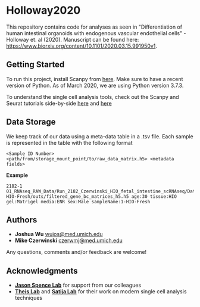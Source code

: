 # Holloway2020

This repository contains code for analyses as seen in "Differentiation of human intestinal organoids with endogenous vascular endothelial cells" - Holloway et. al (2020). Manuscript can be found here: https://www.biorxiv.org/content/10.1101/2020.03.15.991950v1.

## Getting Started

To run this project, install Scanpy from [here](https://github.com/theislab/scanpy). Make sure to have a recent version of Python. As of March 2020, we are using Python version 3.7.3.

To understand the single cell analysis tools, check out the Scanpy and Seurat tutorials side-by-side [here](https://scanpy-tutorials.readthedocs.io/en/latest/pbmc3k.html) and [here](https://satijalab.org/seurat/v3.0/pbmc3k_tutorial.html)

## Data Storage

We keep track of our data using a meta-data table in a .tsv file. Each sample is represented in the table with the following format

```
<Sample ID Number> <path/from/storage_mount_point/to/raw_data_matrix.h5> <metadata fields>
```
**Example**
```
2182-1 01_RNAseq_RAW_Data/Run_2182_Czerwinski_HIO_fetal_intestine_scRNAseq/Data/Intensities/BaseCalls/1-HIO-Fresh/outs/filtered_gene_bc_matrices_h5.h5 age:30 tissue:HIO gel:Matrigel media:ENR sex:Male sampleName:1-HIO-Fresh
```


<!-- ### Prerequisites

What things you need to install the software and how to install them

```
Give examples
```

### Installing

A step by step series of examples that tell you how to get a development env running

Say what the step will be

```
Give the example
```

And repeat

```
until finished
```

End with an example of getting some data out of the system or using it for a little demo

## Running the tests

Explain how to run the automated tests for this system

### Break down into end to end tests

Explain what these tests test and why

```
Give an example
```

### And coding style tests

Explain what these tests test and why

```
Give an example
``` -->

## Authors

* **Joshua Wu** wujos@med.umich.edu
* **Mike Czerwinski** czerwmj@med.umich.edu

Any questions, comments and/or feedback are welcome!

## Acknowledgments

* [**Jason Spence Lab**](http://www.jasonspencelab.com/) for support from our colleagues
* [**Theis Lab**](https://github.com/theislab) and [**Satija Lab**](https://satijalab.org/) for their work on modern single cell analysis techniques
